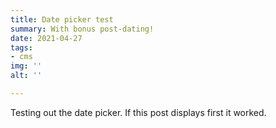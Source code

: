 ```yaml
---
title: Date picker test
summary: With bonus post-dating!
date: 2021-04-27
tags:
- cms
img: ''
alt: ''

---
```

Testing out the date picker. If this post displays first it worked.